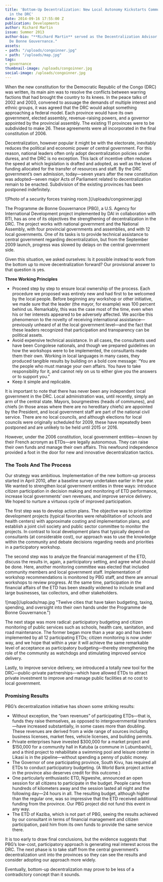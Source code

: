```yaml
---
title: 'Bottom-Up Decentralization: New Local Autonomy Kickstarts Community Governing
  in the DRC'
date: 2014-09-16 17:55:00 Z
publication: Developments
author: Richard Martin
issue: Summer 2013
author-bio: "**Richard Martin** served as the Decentralization Advisor to the Programme
  De Bonne Gouvernance."
assets:
- path: "/uploads/congoinner.jpg"
- path: "/uploads/map.jpg"
tags:
- governance
thumbnail-image: /uploads/congoinner.jpg
social-image: /uploads/congoinner.jpg
---
```


<p>When the new constitution for the Democratic Republic of the Congo (DRC) was written, its main aim was to resolve the conflicts between warring factions that had brought the country to its knees. In the peace talks of 2002 and 2003, convened to assuage the demands of multiple interest and ethnic groups, it was agreed that the DRC would adopt something approaching a federal model. Each province would have its own government, elected assembly, revenue-raising powers, and a governor appointed by the provincial assembly. The existing 11 provinces were to be subdivided to make 26. These agreements were all incorporated in the final constitution of 2006.</p>



<p>Decentralization, however popular it might be with the electorate, inevitably reduces the political and economic power of central government. For this reason, national leaders often only adopt decentralization policies under duress, and the DRC is no exception. This lack of incentive often reduces the speed at which legislation is drafted and adopted, as well as the level of funding allocated for the transfer of resources and staff. By the DRC government’s own admission, today—seven years after the new constitution was adopted—seven major Acts of Parliament related to decentralization remain to be enacted. Subdivision of the existing provinces has been postponed indefinitely.</p>
![Photo of a security forces training room.](/uploads/congoinner.jpg) 
<p>The Programme de Bonne Gouvernance (PBG), a U.S. Agency for International Development project implemented by DAI in collaboration with RTI, has as one of its objectives the strengthening of decentralization in the DRC. The project works with national government and the National Assembly, with four provincial governments and assemblies, and with 12 local governments. One of its tasks is to provide technical assistance to central government regarding decentralization, but from the September 2009 launch, progress was slowed by delays on the central government side.</p>
<p>Given this situation, we asked ourselves: Is it possible instead to work from the bottom up to move decentralization forward? Our provisional answer to that question is yes.</p>
<aside>
  <p><strong>Three Working Principles</strong></p>
  <ul>
    <li>Proceed step by step to ensure local ownership of the process. Each procedure we proposed was entirely new and had first to be welcomed by the local people. Before beginning any workshop or other initiative, we made sure that the leader (the mayor, for example) was 100 percent behind us. Remarkably, this was the case most of the time, even when his or her interests appeared to be adversely affected. We ascribe this phenomenon to the novelty of receiving international assistance—previously unheard of at the local government level—and the fact that these leaders recognized that participation and transparency can be political assets.</li>
    <li>Avoid expensive technical assistance. In all cases, the consultants used have been Congolese nationals, and though we prepared guidelines on how the workshops were to be implemented, the consultants made them their own. Working in local languages in many cases, they produced tangible results by building on a bold core message: “You are the people who must manage your own affairs. You have to take responsibility for it, and cannot rely on us to either give you the answers or to support you.”</li>
    <li>Keep it simple and replicable.</li>
  </ul>
</aside>
<p>It is important to note that there has never been any independent local government in the DRC. Local administration was, until recently, simply an arm of the central state. Mayors, bourgmestres (heads of communes), and chiefs (in those areas where there are no hereditary chiefs) are appointed by the President, and local government staff are part of the national civil service. There are no local councils, and although elections for local councils were originally scheduled for 2009, these have repeatedly been postponed and are unlikely to  be held until 2015 or 2016.</p>
<p>However, under the 2006 constitution, local government entities—known by their French acronym as ETDs—are legally autonomous. They can raise their own funds and manage their own affairs. This newfound independence provided a foot in the door for new and innovative decentralization tactics. </p>
<h3>The Tools And The Process</h3>
<p>Our strategy was ambitious. Implementation of the new bottom-up process started in April 2010, after a baseline survey undertaken earlier in the year. We wanted to strengthen local government entities in three ways: introduce citizen participation in decision making and monitoring of ETD performance, increase local governments’ own revenues, and improve service delivery. We hoped to nurture a virtuous cycle of improved participation.</p>
<p>The first step was to develop action plans. The objective was to prioritize development projects (typical favorites were rehabilitation of schools and health centers) with approximate costing and implementation plans, and establish a joint civil society and public sector committee to monitor the projects. In contrast to local development plans that typically depend on consultants (at considerable cost), our approach was to use the knowledge within the community and debate decisions regarding needs and priorities in a participatory workshop.</p>
<p>The second step was to analyze the financial management of the ETD, discuss the results in, again, a participatory setting, and agree what should be done. Here, another monitoring committee was elected that included community members and local government staff. Implementation of workshop recommendations is monitored by PBG staff, and there are annual workshops to review progress. At the same time, participation in the financial affairs of the ETD has been steadily widened to include small and large businesses, tax collectors, and other stakeholders.</p>
![map](/uploads/map.jpg "Twelve cities that have taken budgeting, taxing, spending, and oversight into their own hands under the Programme de Bonne Gouvernance.") 
<p>The next stage was more radical: participatory budgeting and citizen monitoring of public services such as schools, health care, sanitation, and road maintenance. The former began more than a year ago and has been implemented by all 12 participating ETDs; citizen monitoring is now under way, and we hope that within a year it will achieve the same remarkable level of acceptance as participatory budgeting—thereby strengthening the role of the community as watchdogs and stimulating improved service delivery.</p>
<p>Lastly, to improve service delivery, we introduced a totally new tool for the DRC—public-private partnerships—which have allowed ETDs to attract private investment to improve and manage public facilities at no cost to local government.</p>
<h3>Promising Results</h3>
<p>PBG’s decentralization initiative has shown some striking results:</p>
<ul>
  <li>Without exception, the “own revenues” of participating ETDs—that is, funds they raise themselves, as opposed to intergovernmental transfers—have increased substantially, in some cases more than doubling. These revenues are derived from a wide range of sources including business licenses, market fees, vehicle licenses, and building permits.</li>
  <li>Private enterprises have invested $300,000 for a market project and $150,000 for a community hall in Katuba (a commune in Lubumbashi), and a third project to rehabilitate a swimming pool and leisure center in Likasi is in the pipeline—without spending a penny of public money.</li>
  <li>The Governor of one participating province, South Kivu, has required all ETDs to conduct participatory budgeting. (A World Bank project active in the province also deserves credit for this outcome.)</li>
  <li>One particularly enthusiastic ETD, Ngweshe, announced an open session for all citizens to participate in the budget. People came from hundreds of kilometers away and the session lasted all night and the following day—24 hours in all. The resulting budget, although higher than the regular one, was so impressive that the ETD received additional funding from the province. Our PBG project did not fund this event in any way.</li>
  <li>The ETD of Kaziba, which is not part of PBG, seeing the results achieved by our consultant in terms of financial management and citizen participation, paid him from its own funds to provide the same service there.</li>
</ul>
<p>It is too early to draw final conclusions, but the evidence suggests that PBG’s low-cost, participatory approach is generating real interest across the DRC. The next phase is to take staff from the central government’s decentralization unit into the provinces so they can see the results and consider adopting our approach more widely.</p>
<p>Eventually, bottom-up decentralization may prove to be less of a contradictory concept than it sounds.</p>
